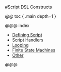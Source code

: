 #Script DSL Constructs

@@ toc { .main depth=1 }

@@@ index

* [Defining Script](constructs/define-script.md)
* [Script Handlers](constructs/handlers.md)
* [Looping](constructs/loop.md)
* [Finite State Machines](constructs/fsm.md)
* [Other](constructs/misc.md)

<!-- if any thing is added in this list make sure it is added in ../scripts.md in Script Construct heading -->
@@@
